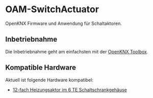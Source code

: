 # OAM-SwitchActuator

OpenKNX Firmware und Anwendung für Schaltaktoren.

## Inbetriebnahme

Die Inbetriebnahme geht am einfachsten mit der [OpenKNX Toolbox](https://github.com/OpenKNX/OpenKNX/wiki/Verwendung-der-OpenKNX-Toolbox).

## Kompatible Hardware

Aktuell ist folgende Hardware kompatibel:

* [12-fach Heizungsaktor im 6 TE Schaltschrankgehäuse](https://www.ab-smarthouse.com/produkt/openknx-heizungsaktor-12-fach-6-te/)